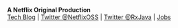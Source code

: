 **A Netflix Original Production**  
[Tech Blog](http://techblog.netflix.com) | [Twitter @NetflixOSS](https://twitter.com/#!/NetflixOSS) | [Twitter @RxJava](https://twitter.com/#!/RxJava) | [Jobs](http://jobs.netflix.com)
